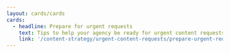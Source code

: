 ```yaml
---
layout: cards/cards
cards:
  - headline: Prepare for urgent requests
    text: Tips to help your agency be ready for urgent content requests.
    link: '/content-strategy/urgent-content-requests/prepare-urgent-request/'
---
```

